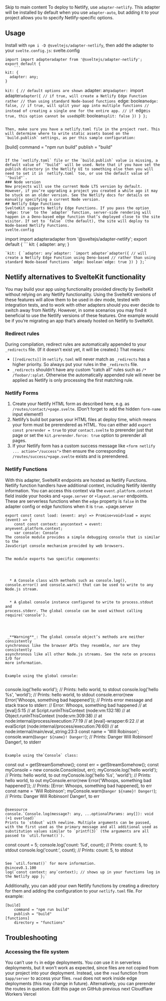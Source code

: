 Skip to main content
To deploy to Netlify, use `adapter-netlify`.
This adapter will be installed by default when you use `adapter-auto`, but adding it to your project allows you to specify Netlify-specific options.
## Usage
Install with `npm i -D @sveltejs/adapter-netlify`, then add the adapter to your `svelte.config.js`:
svelte.config
```
import import adapteradapter from '@sveltejs/adapter-netlify';
export default {
	```
kit: {
  adapter: any;
}
```
`kit: { // default options are shown `adapter: any`adapter: `import adapter`adapter({ // if true, will create a Netlify Edge Function rather // than using standard Node-based functions `edge: boolean`edge: false, // if true, will split your app into multiple functions // instead of creating a single one for the entire app. // if `edge` is true, this option cannot be used `split: boolean`split: false }) } };`
```

Then, make sure you have a netlify.toml file in the project root. This will determine where to write static assets based on the `build.publish` settings, as per this sample configuration:
```
[build]
	command = "npm run build"
	publish = "build"
```

If the `netlify.toml` file or the `build.publish` value is missing, a default value of `"build"` will be used. Note that if you have set the publish directory in the Netlify UI to something else then you will need to set it in `netlify.toml` too, or use the default value of `"build"`.
### Node version
New projects will use the current Node LTS version by default. However, if you’re upgrading a project you created a while ago it may be stuck on an older version. See the Netlify docs for details on manually specifying a current Node version.
## Netlify Edge Functions
SvelteKit supports Netlify Edge Functions. If you pass the option `edge: true` to the `adapter` function, server-side rendering will happen in a Deno-based edge function that’s deployed close to the site visitor. If set to `false` (the default), the site will deploy to Node-based Netlify Functions.
svelte.config
```
import import adapteradapter from '@sveltejs/adapter-netlify';
export default {
	```
kit: {
  adapter: any;
}
```
`kit: { `adapter: any`adapter: `import adapter`adapter({ // will create a Netlify Edge Function using Deno-based // rather than using standard Node-based functions `edge: boolean`edge: true }) } };`
```

## Netlify alternatives to SvelteKit functionality
You may build your app using functionality provided directly by SvelteKit without relying on any Netlify functionality. Using the SvelteKit versions of these features will allow them to be used in dev mode, tested with integration tests, and to work with other adapters should you ever decide to switch away from Netlify. However, in some scenarios you may find it beneficial to use the Netlify versions of these features. One example would be if you’re migrating an app that’s already hosted on Netlify to SvelteKit.
### Redirect rules
During compilation, redirect rules are automatically appended to your `_redirects` file. (If it doesn’t exist yet, it will be created.) That means:
  * `[[redirects]]` in `netlify.toml` will never match as `_redirects` has a higher priority. So always put your rules in the `_redirects` file.
  * `_redirects` shouldn’t have any custom “catch all” rules such as `/* /foobar/:splat`. Otherwise the automatically appended rule will never be applied as Netlify is only processing the first matching rule.


### Netlify Forms
  1. Create your Netlify HTML form as described here, e.g. as `/routes/contact/+page.svelte`. (Don’t forget to add the hidden `form-name` input element!)
  2. Netlify’s build bot parses your HTML files at deploy time, which means your form must be prerendered as HTML. You can either add `export const prerender = true` to your `contact.svelte` to prerender just that page or set the `kit.prerender.force: true` option to prerender all pages.
  3. If your Netlify form has a custom success message like `<form netlify ... action="/success">` then ensure the corresponding `/routes/success/+page.svelte` exists and is prerendered.


### Netlify Functions
With this adapter, SvelteKit endpoints are hosted as Netlify Functions. Netlify function handlers have additional context, including Netlify Identity information. You can access this context via the `event.platform.context` field inside your hooks and `+page.server` or `+layout.server` endpoints. These are serverless functions when the `edge` property is `false` in the adapter config or edge functions when it is `true`.
+page.server
```
export const const load: (event: any) => Promise<void>load = async (event) => {
	const const context: anycontext = event: anyevent.platform.context;
	var console: Console
The console module provides a simple debugging console that is similar to the
JavaScript console mechanism provided by web browsers.


The module exports two specific components:




  * A Console class with methods such as console.log(), console.error() and console.warn() that can be used to write to any Node.js stream.


  * A global console instance configured to write to process.stdout and
process.stderr. The global console can be used without calling require('console').




 _**Warning**_: The global console object’s methods are neither consistently
synchronous like the browser APIs they resemble, nor are they consistently
asynchronous like all other Node.js streams. See the note on process I/O for
more information.


Example using the global console:


```
console.log('hello world');
// Prints: hello world, to stdout
console.log('hello %s', 'world');
// Prints: hello world, to stdout
console.error(new Error('Whoops, something bad happened'));
// Prints error message and stack trace to stderr:
//  Error: Whoops, something bad happened
//   at [eval]:5:15
//   at Script.runInThisContext (node:vm:132:18)
//   at Object.runInThisContext (node:vm:309:38)
//   at node:internal/process/execution:77:19
//   at [eval]-wrapper:6:22
//   at evalScript (node:internal/process/execution:76:60)
//   at node:internal/main/eval_string:23:3
const name = 'Will Robinson';
console.warn(`Danger ${name}! Danger!`);
// Prints: Danger Will Robinson! Danger!, to stderr
```

Example using the`Console` class:
```
const out = getStreamSomehow();
const err = getStreamSomehow();
const myConsole = new console.Console(out, err);
myConsole.log('hello world');
// Prints: hello world, to out
myConsole.log('hello %s', 'world');
// Prints: hello world, to out
myConsole.error(new Error('Whoops, something bad happened'));
// Prints: [Error: Whoops, something bad happened], to err
const name = 'Will Robinson';
myConsole.warn(`Danger ${name}! Danger!`);
// Prints: Danger Will Robinson! Danger!, to err
```

@seesource
console.`Console.log(message?: any, ...optionalParams: any[]): void (+1 overload)`
Prints to `stdout` with newline. Multiple arguments can be passed, with the first used as the primary message and all additional used as substitution values similar to `printf(3)` (the arguments are all passed to `util.format()`).
```
const count = 5;
console.log('count: %d', count);
// Prints: count: 5, to stdout
console.log('count:', count);
// Prints: count: 5, to stdout
```

See `util.format()` for more information.
@sincev0.1.100
log(`const context: any`context); // shows up in your functions log in the Netlify app };`
```

Additionally, you can add your own Netlify functions by creating a directory for them and adding the configuration to your `netlify.toml` file. For example:
```
[build]
	command = "npm run build"
	publish = "build"
[functions]
	directory = "functions"
```

## Troubleshooting
### Accessing the file system
You can’t use `fs` in edge deployments.
You _can_ use it in serverless deployments, but it won’t work as expected, since files are not copied from your project into your deployment. Instead, use the `read` function from `$app/server` to access your files. `read` does not work inside edge deployments (this may change in future).
Alternatively, you can prerender the routes in question.
Edit this page on GitHub
previous next
Cloudflare Workers Vercel
